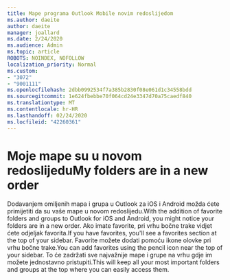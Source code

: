 ```yaml
---
title: Mape programa Outlook Mobile novim redoslijedom
ms.author: daeite
author: daeite
manager: joallard
ms.date: 2/24/2020
ms.audience: Admin
ms.topic: article
ROBOTS: NOINDEX, NOFOLLOW
localization_priority: Normal
ms.custom:
- "3072"
- "9001111"
ms.openlocfilehash: 2dbb0992534f7a385b2830f08e061d1c34558bdd
ms.sourcegitcommit: 1e624fbebbe70f064cd24e3347d70a75caedf840
ms.translationtype: MT
ms.contentlocale: hr-HR
ms.lasthandoff: 02/24/2020
ms.locfileid: "42260361"
---
```

# <a name="my-folders-are-in-a-new-order"></a><span data-ttu-id="9a6e2-102">Moje mape su u novom redoslijedu</span><span class="sxs-lookup"><span data-stu-id="9a6e2-102">My folders are in a new order</span></span>

<span data-ttu-id="9a6e2-103">Dodavanjem omiljenih mapa i grupa u Outlook za iOS i Android možda ćete primijetiti da su vaše mape u novom redoslijedu.</span><span class="sxs-lookup"><span data-stu-id="9a6e2-103">With the addition of favorite folders and groups to Outlook for iOS and Android, you might notice your folders are in a new order.</span></span> <span data-ttu-id="9a6e2-104">Ako imate favorite, pri vrhu bočne trake vidjet ćete odjeljak favorita.</span><span class="sxs-lookup"><span data-stu-id="9a6e2-104">If you have favorites, you'll see a favorites section at the top of your sidebar.</span></span> <span data-ttu-id="9a6e2-105">Favorite možete dodati pomoću ikone olovke pri vrhu bočne trake.</span><span class="sxs-lookup"><span data-stu-id="9a6e2-105">You can add favorites using the pencil icon near the top of your sidebar.</span></span> <span data-ttu-id="9a6e2-106">To će zadržati sve najvažnije mape i grupe na vrhu gdje im možete jednostavno pristupiti.</span><span class="sxs-lookup"><span data-stu-id="9a6e2-106">This will keep all your most important folders and groups at the top where you can easily access them.</span></span>